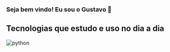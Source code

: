 ### Seja bem vindo! Eu sou o Gustavo 👋

## Tecnologias que estudo e uso no dia a dia

<div >
  <img align="center" alt="python" scr="https://img.shields.io/badge/Python-14354C?style=for-the-badge&logo=python&logoColor=white" />

</div>


